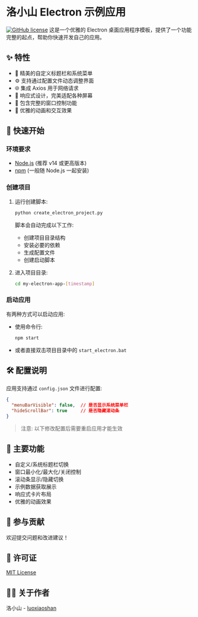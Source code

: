 # 洛小山 Electron 示例应用

[![GitHub license](https://img.shields.io/github/license/itshen/electron-demo)](LICENSE)
这是一个优雅的 Electron 桌面应用程序模板，提供了一个功能完整的起点，帮助你快速开发自己的应用。

## ✨ 特性

- 🎨 精美的自定义标题栏和系统菜单
- ⚙️ 支持通过配置文件动态调整界面
- 🌐 集成 Axios 用于网络请求
- 📱 响应式设计，完美适配各种屏幕
- 🎯 包含完整的窗口控制功能
- 💫 优雅的动画和交互效果

## 🚀 快速开始

### 环境要求

- [Node.js](https://nodejs.org/) (推荐 v14 或更高版本)
- [npm](https://www.npmjs.com/) (一般随 Node.js 一起安装)

### 创建项目

1. 运行创建脚本:
   ```bash
   python create_electron_project.py
   ```
   脚本会自动完成以下工作:
   - 创建项目目录结构
   - 安装必要的依赖
   - 生成配置文件
   - 创建启动脚本

2. 进入项目目录:
   ```bash
   cd my-electron-app-[timestamp]
   ```

### 启动应用

有两种方式可以启动应用:

- 使用命令行:
  ```bash
  npm start
  ```
- 或者直接双击项目目录中的 `start_electron.bat`

## 🛠️ 配置说明

应用支持通过 `config.json` 文件进行配置:

```json
{
  "menuBarVisible": false,  // 是否显示系统菜单栏
  "hideScrollBar": true     // 是否隐藏滚动条
}
```

> 注意: 以下修改配置后需要重启应用才能生效

## 🎯 主要功能

- 自定义/系统标题栏切换
- 窗口最小化/最大化/关闭控制
- 滚动条显示/隐藏切换
- 示例数据获取展示
- 响应式卡片布局
- 优雅的动画效果

## 🤝 参与贡献

欢迎提交问题和改进建议！

## 📝 许可证

[MIT License](LICENSE)

## 🙋‍♂️ 关于作者
洛小山 - [luoxiaoshan](https://github.com/luoxiaoshan)
